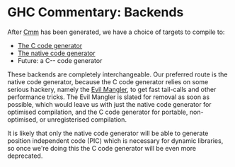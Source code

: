 # GHC Commentary: Backends



After [Cmm](commentary/compiler/cmm-type) has been generated, we have a choice of targets to compile to:


- [The C code generator](commentary/compiler/backends/ppr-c)
- [The native code generator](commentary/compiler/backends/ncg)
- Future: a C-- code generator


These backends are completely interchangeable.  Our preferred route is the native code generator, because the C code generator relies on some serious hackery, namely the [Evil Mangler](commentary/evil-mangler), to get fast tail-calls and other performance tricks.  The Evil Mangler is slated for removal as soon as possible, which would leave us with just the native code generator for optimised compilation, and the C code generator for portable, non-optimised, or unregisterised compilation.



It is likely that only the native code generator will be able to generate position independent code (PIC) which is necessary for dynamic libraries, so once we're doing this the C code generator will be even more deprecated.


